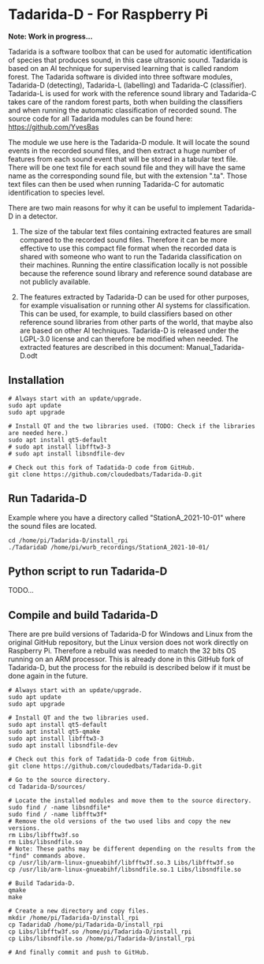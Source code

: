 # Tadarida-D - For Raspberry Pi

**Note: Work in progress...**

Tadarida is a software toolbox that can be used for automatic identification of species that produces sound, in this case ultrasonic sound. Tadarida is based on an AI technique for supervised learning that is called random forest. The Tadarida software is divided into three software modules, Tadarida-D (detecting), Tadarida-L (labelling) and Tadarida-C (classifier). Tadarida-L is used for work with the reference sound library and Tadarida-C takes care of the random forest parts, both when building the classifiers and when running the automatic classification of recorded sound. The source code for all Tadarida modules can be found here: https://github.com/YvesBas

The module we use here is the Tadarida-D module. It will locate the sound events in the recorded sound files, and then extract a huge number of features from each sound event that will be stored in a tabular text file. There will be one text file for each sound file and they will have the same name as the corresponding sound file, but with the extension ".ta". Those text files can then be used when running Tadarida-C for automatic identification to species level.

There are two main reasons for why it can be useful to implement Tadarida-D in a detector.

1. The size of the tabular text files containing extracted features are small compared to the recorded sound files. Therefore it can be more effective to use this compact file format when the recorded data is shared with someone who want to run the Tadarida classification on their machines. Running the entire classification locally is not possible because the reference sound library and reference sound database are not publicly available.

2. The features extracted by Tadarida-D can be used for other purposes, for example visualisation or running other AI systems for classification. This can be used, for example, to build classifiers based on other reference sound libraries from other parts of the world, that maybe also are based on other AI techniques. Tadarida-D is released under the LGPL-3.0 license and can therefore be modified when needed. The extracted features are described in this document: Manual_Tadarida-D.odt

## Installation

    # Always start with an update/upgrade.
    sudo apt update
    sudo apt upgrade

    # Install QT and the two libraries used. (TODO: Check if the libraries are needed here.)
    sudo apt install qt5-default
    # sudo apt install libfftw3-3
    # sudo apt install libsndfile-dev

    # Check out this fork of Tadatida-D code from GitHub.
    git clone https://github.com/cloudedbats/Tadarida-D.git

## Run Tadarida-D

Example where you have a directory called "StationA_2021-10-01" where the sound files are located.

    cd /home/pi/Tadarida-D/install_rpi
    ./TadaridaD /home/pi/wurb_recordings/StationA_2021-10-01/

## Python script to run Tadarida-D

TODO...

## Compile and build Tadarida-D

There are pre build versions of Tadarida-D for Windows and Linux from the original GitHub repository, but the Linux version does not work directly on Raspberry Pi. Therefore a rebuild was needed to match the 32 bits OS running on an ARM processor.
This is already done in this GitHub fork of Tadarida-D, but the process for the rebuild is described below if it must be done again in the future.

    # Always start with an update/upgrade.
    sudo apt update
    sudo apt upgrade

    # Install QT and the two libraries used. 
    sudo apt install qt5-default
    sudo apt install qt5-qmake
    sudo apt install libfftw3-3
    sudo apt install libsndfile-dev

    # Check out this fork of Tadatida-D code from GitHub.
    git clone https://github.com/cloudedbats/Tadarida-D.git

    # Go to the source directory.
    cd Tadarida-D/sources/

    # Locate the installed modules and move them to the source directory. 
    sudo find / -name libsndfile*
    sudo find / -name libfftw3f*
    # Remove the old versions of the two used libs and copy the new versions.
    rm Libs/libfftw3f.so 
    rm Libs/libsndfile.so
    # Note: These paths may be different depending on the results from the "find" commands above.
    cp /usr/lib/arm-linux-gnueabihf/libfftw3f.so.3 Libs/libfftw3f.so
    cp /usr/lib/arm-linux-gnueabihf/libsndfile.so.1 Libs/libsndfile.so

    # Build Tadarida-D. 
    qmake
    make

    # Create a new directory and copy files.
    mkdir /home/pi/Tadarida-D/install_rpi
    cp TadaridaD /home/pi/Tadarida-D/install_rpi
    cp Libs/libfftw3f.so /home/pi/Tadarida-D/install_rpi
    cp Libs/libsndfile.so /home/pi/Tadarida-D/install_rpi
    
    # And finally commit and push to GitHub.
    
